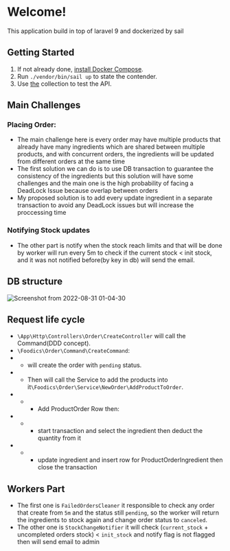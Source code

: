 # Welcome!

This application build in top of laravel 9 and dockerized by sail

## Getting Started

1. If not already done, [install Docker Compose](https://docs.docker.com/compose/install/).
2. Run `./vendor/bin/sail up` to state the contender.
3. Use [the](https://www.getpostman.com/collections/05d64d2ee31c2a162cad) collection to test the API.

## Main Challenges
### Placing Order:
* The main challenge here is every order may have multiple products that already have many ingredients which are shared between multiple products, and with concurrent orders, the ingredients will be updated from different orders at the same time
* The first solution we can do is to use DB transaction to guarantee the consistency of the ingredients but this solution will have some challenges and the main one is the high probability of facing a DeadLock Issue because overlap between orders
* My proposed solution is to add every update ingredient in a separate transaction to avoid any DeadLock issues but will increase the proccessing time
### Notifying Stock updates
* The other part is notify when the stock reach limits and that will be done by worker will run every 5m to check if the current stock  < init stock, and it was not notified before(by key in db) will send the email.

## DB structure
![Screenshot from 2022-08-31 01-04-30](https://user-images.githubusercontent.com/1524321/187562633-ccd74ed4-4aec-43a7-93fe-9dc830cdf760.png)

## Request life cycle

* `\App\Http\Controllers\Order\CreateController` will call the Command(DDD concept).
* `\Foodics\Order\Command\CreateCommand`:
* * will create the order with `pending` status.
* * Then will call the Service to add the products into it`\Foodics\Order\Service\NewOrder\AddProductToOrder`.
* * * Add ProductOrder Row then:
* * * start transaction and select the ingredient then deduct the quantity from it
* * * update ingredient and insert row for ProductOrderIngredient then close the transaction

## Workers Part
* The first one is `FailedOrdersCleaner` it responsible to check any order that create from `5m` and the status still `pending`, so the worker will return the ingredients to stock again and change order status to `canceled`.
* The other one is `StockChangeNotifier` it will check (`current_stock` + uncompleted orders stock) < `init_stock` and notify flag is not flagged then will send email to admin
